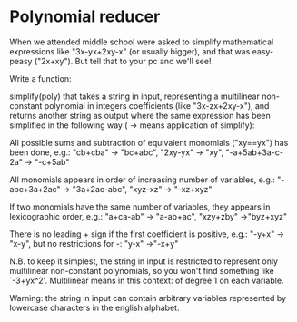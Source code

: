 # Polynomial reducer

When we attended middle school were asked to simplify mathematical expressions like "3x-yx+2xy-x" (or usually bigger), and that was easy-peasy ("2x+xy"). But tell that to your pc and we'll see! 

Write a function:

simplify(poly)
that takes a string in input, representing a multilinear non-constant polynomial in integers coefficients (like "3x-zx+2xy-x"), and returns another string as output where the same expression has been simplified in the following way ( -> means application of simplify):

All possible sums and subtraction of equivalent monomials ("xy==yx") has been done, e.g.:
"cb+cba" -> "bc+abc", "2xy-yx" -> "xy", "-a+5ab+3a-c-2a" -> "-c+5ab" 


All monomials appears in order of increasing number of variables, e.g.:
"-abc+3a+2ac" -> "3a+2ac-abc", "xyz-xz" -> "-xz+xyz" 

If two monomials have the same number of variables, they appears in lexicographic order, e.g.:
"a+ca-ab" -> "a-ab+ac", "xzy+zby" ->"byz+xyz" 

There is no leading + sign if the first coefficient is positive, e.g.:
"-y+x" -> "x-y", but no restrictions for -: "y-x" ->"-x+y" 

N.B. to keep it simplest, the string in input is restricted to represent only multilinear non-constant polynomials, so you won't find something like `-3+yx^2'. Multilinear means in this context: of degree 1 on each variable.

Warning: the string in input can contain arbitrary variables represented by lowercase characters in the english alphabet.
